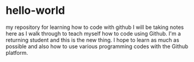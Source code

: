 # hello-world
my repository for learning how to code with github
I will be taking notes here as I walk through to teach myself how to code using Github. I'm a returning student and this is the new thing. I hope to learn as much as possible and also how to use various programming codes with the Github platform.
